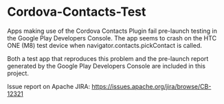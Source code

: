 # Cordova-Contacts-Test
Apps making use of the Cordova Contacts Plugin fail pre-launch testing in the Google Play Developers Console. The app seems to crash on the HTC ONE (M8) test device when navigator.contacts.pickContact is called.

Both a test app that reproduces this problem and the pre-launch report generated by the Google Play Developers Console are included in this project.

Issue report on Apache JIRA: https://issues.apache.org/jira/browse/CB-12321
